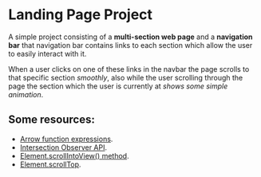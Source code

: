 # Landing Page Project

A simple project consisting of a **multi-section web page** and a **navigation bar** that
navigation bar contains links to each section which allow the user to easily interact with it.

When a user clicks on one of these links in the navbar the page scrolls to that specific section _smoothly_, also while the user
scrolling through the page the section which the user is currently at _shows some simple animation_.

## Some resources:

- [Arrow function expressions](https://developer.mozilla.org/en-US/docs/Web/JavaScript/Reference/Functions/Arrow_functions).
- [Intersection Observer API](https://developer.mozilla.org/en-US/docs/Web/API/Intersection_Observer_API).
- [Element.scrollIntoView() method](https://developer.mozilla.org/en-US/docs/Web/API/Element/scrollIntoView).
- [Element.scrollTop](https://developer.mozilla.org/en-US/docs/Web/API/Element/scrollTop).
